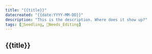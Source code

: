 ```yaml
---
title: "{{title}}"
datecreated: "{{date:YYYY-MM-DD}}"
description: "This is the description. Where does it show up?"
tags: [🌱Seedling, 🧹Needs_Editing]
---
```

## {{title}}
